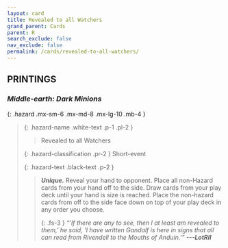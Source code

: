 ```yaml
---
layout: card
title: Revealed to all Watchers
grand_parent: Cards
parent: R
search_exclude: false
nav_exclude: false
permalink: /cards/revealed-to-all-watchers/
---
```


## PRINTINGS


### _Middle-earth: Dark Minions_

{: .hazard .mx-sm-6 .mx-md-8 .mx-lg-10 .mb-4 }
> {: .hazard-name .white-text .p-1 .pl-2 }
> > <div class="hazard-mp"></div>
> > <div class="card-name">Revealed to all Watchers</div>
>
> {: .hazard-classification .pr-2 }
> Short-event
>
> {: .hazard-text .black-text .p-2 }
> > _**Unique.**_ Reveal your hand to opponent. Place all non-Hazard cards from your hand off to the side. Draw cards from your play deck until your hand is size is reached. Place the non-hazard cards from off to the side face down on top of your play deck in any order you choose.   
> > 
> > {: .fs-3 } 
> > _“‘If there are any to see, then I at least am revealed to them,' he said, 'I have written Gandalf is here in signs that all can read from Rivendell to the Mouths of Anduin.’”_ ***---&#65279;LotRII***  
>
